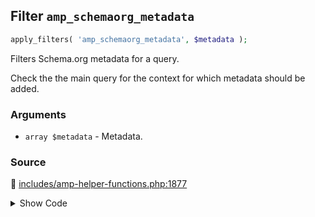 ## Filter `amp_schemaorg_metadata`

```php
apply_filters( 'amp_schemaorg_metadata', $metadata );
```

Filters Schema.org metadata for a query.

Check the the main query for the context for which metadata should be added.

### Arguments

* `array $metadata` - Metadata.

### Source

:link: [includes/amp-helper-functions.php:1877](/includes/amp-helper-functions.php#L1877)

<details>
<summary>Show Code</summary>

```php
$metadata = apply_filters( 'amp_schemaorg_metadata', $metadata );
```

</details>
